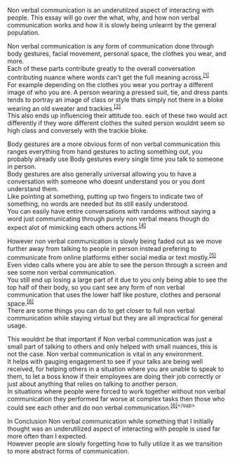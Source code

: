 Non verbal communication is an underutilzed aspect of interacting with people. 
This essay will go over the what, why, and how non verbal communication works and how it is slowly being unlearnt by the general population.

Non verbal communication is any form of communication done through body gestures, facial movement, personal space, the clothes you wear, and more.  
Each of these parts contribute greatly to the overall conversation contributing nuance where words can't get the full meaning across.<sup>[[1]](## "Hull, Raymond H. PhD. The Art of Nonverbal Communication in Practice. The Hearing Journal 69(5):p 22,24, May 2016. | DOI: 10.1097/01.HJ.0000483270.59643.cc ")</sup>  
For example depending on the clothes you wear you portray a different image of who you are.
A person wearing a pressed suit, tie, and dress pants tends to portray an image of class or style thats simply not there in a bloke wearing an old sweater and trackies.<sup>[[2]](## "Ames, K.L., 1980. Material culture as nonverbal communication: A historical case
study. Journal of American Culture 3 (4), 619–641. doi:10.1111/j.1542-
734X.1980.0304_619.x.")</sup>  
This also ends up influencing their attitude too. each of these two would act differently if they wore different clothes the suited person wouldnt seem so high class and conversely with the trackie bloke.  

Body gestures are a more obvious form of non verbal communication this ranges everything from hand gestures to acting something out, you probably already use Body gestures every single time you talk to someone in person.  
Body gestures are also generally universal allowing you to have a conversation with someone who doesnt understand you or you dont understand them.  
Like pointing at something, putting up two fingers to indicate two of something, no words are needed but its still easily understood.  
You can easily have entire conversations with randoms without saying a word just communicating through purely non verbal means though do expect alot of mimicking each others actions.<sup>[[4]](## "Hess, Ursula. (2016). Nonverbal Communication. Encyclopedia of Mental Health. 10.1016/B978-0-12-397045-9.00218-4.")</sup>  

However non verbal communication is slowly being faded out as we move further away from talking to people in person instead prefering to communicate from online platforms either social media or text mostly.<sup>[[5]](## "Valkenburg, P. M., and Peter, J. (2009). Social consequences of the internet for adolescents: a decade of research. Curr. Dir. Psychol. Sci. 18, 1–5. doi: 10.1111/j.1467-8721.2009.01595.x")</sup>  
Even video calls where you are able to see the person through a screen and see some non verbal communication.  
You still end up losing a large part of it due to you only being able to see the top half of their body, so you cant see any form of non verbal communication that uses the lower half like posture, clothes and personal space.<sup>[[6]](## "Neureiter, K., Fuchsberger, V., Murer, M., and Tscheligi, M. (2013). “Hands and eyes: how eye contact is linked to gestures in video conferencing,” in Proceedings of the CHI ‘13 Extended Abstracts on Human Factors in Computing Systems, eds W. E. Mackay, S. A. Brewster, and S. Bødker (New York, NY: Association for Computing Machinery), 127–132.")</sup>  
There are some things you can do to get closer to full non verbal communication while staying virtual but they are all impractical for general usage.

This wouldnt be that important if Non verbal communication was just a small part of talking to others and only helped with small nuances, this is not the case.
Non verbal communication is vital in any environment.  
It helps with gauging engagement to see if your talks are being well received, for helping others in a situation where you are unable to speak to them, to let a boss know if their employees are doing their job correctly or just about anything that relies on talking to another person.  
In situations where people were forced to work together without non verbal communication they performed far worse at complex tasks then those who could see each other and do non verbal communication.<sup>[[6]](## "Michael, Plumb. (2013). NON-VERBAL COMMUNICATION IN INSTANT MESSAGING. https://www.suu.edu/hss/comm/masters/capstone/thesis/plumb-mi.pdf")</sup>

In Conclusion Non verbal communication while something that I initially thought was an underutilized aspect of interacting with people is used far more often than I expected.  
However people are slowly forgetting how to fully utilize it as we transition to more abstract forms of communication.  
